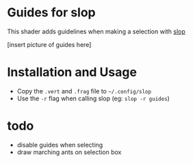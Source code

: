 # Guides for slop
This shader adds guidelines when making a selection with [slop](https://github.com/naelstrof/slop)

[insert picture of guides here]

# Installation and Usage
- Copy the `.vert` and `.frag` file to `~/.config/slop`
- Use the `-r` flag when calling slop (eg: `slop -r guides`)

# todo
- disable guides when selecting
- draw marching ants on selection box